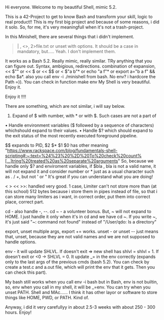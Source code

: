 Hi everyone. Welcome to my beautiful Shell, mimic 5.2.

This is a 42-Project to get to know Bash and transform your skill, logic to real product!!
This is my first big project and because of some reasons, i did it solo. So, for me, it's very meaningfull when it's not a trash-project.

In this Minishell, there are several things that i didn't implement.

>| , <>,    2>file.txt or unset with options.
It should be a case in mandatory, but..... Yeah. I don't implement them.

It works as a Bash 5.2.
Really mimic, really similar. TRy anything that you can figure out. Syntax, ambigious, redirections.
combination of expansion, << $"" or << $ or << $$ or < $"a     b"*       or echo "a      f"* or export a="b      a         f" && echo $a*.
also you call env -i ./minishell from bash. No env? i hardcore the Path =)). You can check in function make env
My Shell is very beautiful. Enjoy it.


Enjoy it !!!!

There are something, which are not similar, i will say below.
1. Expand of $ with number, with * or with $.
Such cases are not a part of

• Handle environment variables ($ followed by a sequence of characters) whichshould expand to their values.
• Handle $? which should expand to the exit status of the most recently executed foreground pipeline.

$$ expands to PID, $2 $* $1 $0 has other meaning "https://www.rackspace.com/blog/fundamentals-shell-scripting#:~:text=%24%23%20%2D%20To%20check%20count%[…]tring%20treated%20as%20separate%20arguments"
So, because we handle only $? and enviroment variables, if $bla , bla is not a valid name, it will not expand it and consider number or * just as a usual character such as . / +, but not ' or "
It's great if you can understand what you are doing!

< > << >>: handled very good. 1 case, Limiter can't not store more than (at this school) 512 bytes because i store them in pipes instead of file, so that i can store many limiters as i want,
in correct order, put them into correct place, correct part.

cd - also handle -, --. cd ~ - a volunteer bonus.
But, ~ will not expand to HOME. I just handle it only when it's in cd and we have cd ~.
If you write ~, it's just said "~: command not found" instead of "/User/qdo: Is a directory" 

export, unset multiple args, export += works.
unset - or unset -- just means that, unset, because they are not valid names and we are not supposed to handle options.

env - it will update SHLVL. If doesn't exit => new shell has shlvl = shlvl + 1. If doesn't exit or <0 -> SHLVL = 0.  It update _= in the env correctly
(expands only to the last args of the previous cmds (bash 5.2). You can check by create a test.c and a.out file, which will print the env that it gets. Then you can check this part).

My bash still works when you call env -i bash
but in Bash, env is not builtin, so, env when you call in my shell, it will be _=env. You can try when you unset PATH.
Shell and MAc...... I think it has other layor or software to store things like HOME, PWD, or PATH. Kind of.

Anyway, i did it very carefullyy in about 2.5-3 weeks with about 250 - 300 hours. Enjoy!
